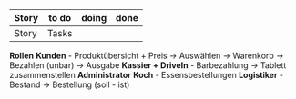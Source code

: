 | Story | to do | doing | done |
| ----- | ----- | ----- | ---- |
| Story | Tasks |       |      |

**Rollen**
	**Kunden** - Produktübersicht + Preis -> Auswählen -> Warenkorb -> Bezahlen (unbar) -> Ausgabe
	**Kassier + DriveIn** - Barbezahlung -> Tablett zusammenstellen
	**Administrator**
	**Koch** - Essensbestellungen
	**Logistiker** - Bestand -> Bestellung (soll - ist) 	

